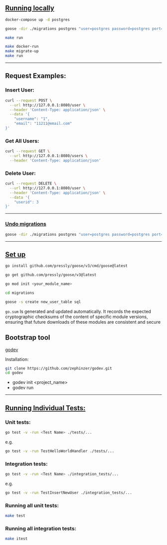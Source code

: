 ## <ins>Running locally</ins>

```bash
docker-compose up -d postgres
```

```bash
goose -dir ./migrations postgres "user=postgres password=postgres port=6432 host=localhost dbname=golang_db sslmode=disable" up
```

```bash
make run
```

```bash
make docker-run
make migrate-up
make run
```

---

## Request Examples:

### Insert User:

```bash
curl --request POST \
  --url http://127.0.0.1:8080/user \
  --header 'Content-Type: application/json' \
  --data '{
	"username": "1",
	"email": "11211@email.com"
}'
```

### Get All Users:

```bash
curl --request GET \
  --url http://127.0.0.1:8080/users \
  --header 'Content-Type: application/json'
```

### Delete User:

```bash
curl --request DELETE \
  --url http://127.0.0.1:8080/user \
  --header 'Content-Type: application/json' \
  --data '{
	"userid": 3
}'
```

---

### <ins>Undo migrations</ins>

```bash
goose -dir ./migrations postgres "user=postgres password=postgres port=6432 host=localhost dbname=golang_db sslmode=disable" down-to 0
```

---

## <ins>Set up</ins>

```bash
go install github.com/pressly/goose/v3/cmd/goose@latest
```

```bash
go get github.com/pressly/goose/v3@latest
```

```bash
go mod init <your_module_name>
```

```bash
cd migrations

goose -s create new_user_table sql
```

`go.sum` Is generated and updated automatically. It records the expected cryptographic checksums of the content of specific module versions, ensuring that future downloads of these modules are consistent and secure

## Bootstrap tool

[godev](https://github.com/zephinzer/godev)

Installation:

```bash
git clone https://github.com/zephinzer/godev.git
cd godev
```

-   godev init <project_name>
-   godev run

---

## <ins>Running Individual Tests:</ins>

### Unit tests:

```bash
go test -v -run <Test Name> ./tests/...
```

e.g.

```bash
go test -v -run TestHelloWorldHandler ./tests/...
```

### Integration tests:

```bash
go test -v -run <Test Name> ./integration_tests/...
```

e.g.

```bash
go test -v -run TestInsertNewUser ./integration_tests/...
```

### Running all unit tests:

```bash
make test
```

### Running all integration tests:

```bash
make itest
```
